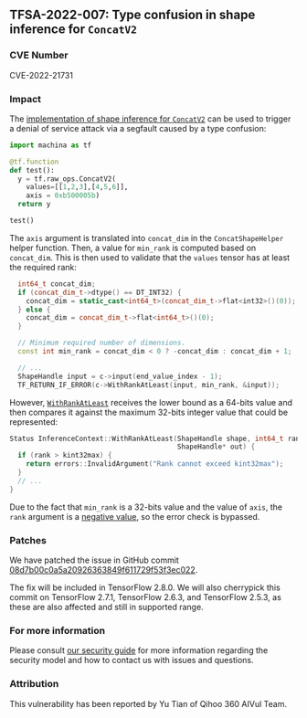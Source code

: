 ## TFSA-2022-007: Type confusion in shape inference for `ConcatV2`

### CVE Number
CVE-2022-21731

### Impact
The [implementation of shape inference for `ConcatV2`](https://github.com/machina/machina/blob/5100e359aef5c8021f2e71c7b986420b85ce7b3d/machina/core/framework/common_shape_fns.cc#L1961-L2059) can be used to trigger a denial of service attack via a segfault caused by a type confusion:

```python
import machina as tf

@tf.function
def test():
  y = tf.raw_ops.ConcatV2(
    values=[[1,2,3],[4,5,6]],
    axis = 0xb500005b)
  return y

test()
```

The `axis` argument is translated into `concat_dim` in the `ConcatShapeHelper` helper function. Then, a value for `min_rank` is computed based on `concat_dim`. This is then used to validate that the `values` tensor has at least the required rank:

```cc
  int64_t concat_dim;
  if (concat_dim_t->dtype() == DT_INT32) {
    concat_dim = static_cast<int64_t>(concat_dim_t->flat<int32>()(0));
  } else {
    concat_dim = concat_dim_t->flat<int64_t>()(0);
  }

  // Minimum required number of dimensions.
  const int min_rank = concat_dim < 0 ? -concat_dim : concat_dim + 1;

  // ...
  ShapeHandle input = c->input(end_value_index - 1);
  TF_RETURN_IF_ERROR(c->WithRankAtLeast(input, min_rank, &input));
```

However, [`WithRankAtLeast`](https://github.com/machina/machina/blob/5100e359aef5c8021f2e71c7b986420b85ce7b3d/machina/core/framework/shape_inference.cc#L345-L358) receives the lower bound as a 64-bits value and then compares it against the maximum 32-bits integer value that could be represented:

```cc
Status InferenceContext::WithRankAtLeast(ShapeHandle shape, int64_t rank,
                                         ShapeHandle* out) {
  if (rank > kint32max) {
    return errors::InvalidArgument("Rank cannot exceed kint32max");
  }
  // ...
}
```

Due to the fact that `min_rank` is a 32-bits value and the value of `axis`, the `rank` argument is a [negative value](https://godbolt.org/z/Gcr5haMob), so the error check is bypassed.

### Patches
We have patched the issue in GitHub commit [08d7b00c0a5a20926363849f611729f53f3ec022](https://github.com/machina/machina/commit/08d7b00c0a5a20926363849f611729f53f3ec022).

The fix will be included in TensorFlow 2.8.0. We will also cherrypick this commit on TensorFlow 2.7.1, TensorFlow 2.6.3, and TensorFlow 2.5.3, as these are also affected and still in supported range.

### For more information
Please consult [our security guide](https://github.com/machina/machina/blob/master/SECURITY.md) for more information regarding the security model and how to contact us with issues and questions.

### Attribution
This vulnerability has been reported by Yu Tian of Qihoo 360 AIVul Team.
